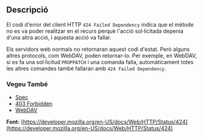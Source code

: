 ## Descripció

El codi d'error del client HTTP `424 Failed Dependency` indica que el mètode no es va poder realitzar en el recurs perquè l'acció sol·licitada depenia d'una altra acció, i aquesta acció va fallar.

Els servidors web normals no retornaran aquest codi d'estat. Però alguns altres protocols, com WebDAV, poden retornar-lo. Per exemple, en WebDAV, si es fa una sol·licitud `PROPPATCH` i una comanda falla, automàticament totes les altres comandes també fallaran amb `424 Failed Dependency`.

### Vegeu També

- [Spec](https://www.rfc-editor.org/rfc/rfc4918#section-11.4)
- [403 Forbidden](https://http.cat/status/403)
- [WebDAV](https://developer.mozilla.org/en-US/docs/Glossary/WebDAV)

**Font:** [https://developer.mozilla.org/en-US/docs/Web/HTTP/Status/424](https://developer.mozilla.org/en-US/docs/Web/HTTP/Status/424)
